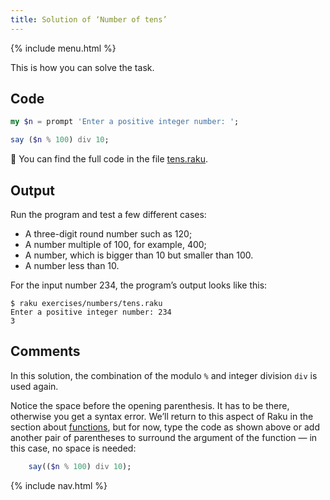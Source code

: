 ```yaml
---
title: Solution of ‘Number of tens’
---
```


{% include menu.html %}

This is how you can solve the task.

## Code

```raku
my $n = prompt 'Enter a positive integer number: ';

say ($n % 100) div 10;
```

🦋 You can find the full code in the file [tens.raku](https://github.com/ash/raku-course/blob/master/exercises/numbers/tens.raku).

## Output

Run the program and test a few different cases:

* A three-digit round number such as 120;
* A number multiple of 100, for example, 400;
* A number, which is bigger than 10 but smaller than 100.
* A number less than 10.

For the input number 234, the program’s output looks like this:

```console
$ raku exercises/numbers/tens.raku
Enter a positive integer number: 234
3
```

## Comments

In this solution, the combination of the modulo `%` and integer division `div` is used again.

Notice the space before the opening parenthesis. It has to be there, otherwise you get a syntax error. We’ll return to this aspect of Raku in the section about [functions](/functions), but for now, type the code as shown above or add another pair of parentheses to surround the argument of the function — in this case, no space is needed:

```raku
    say(($n % 100) div 10);
```

{% include nav.html %}
